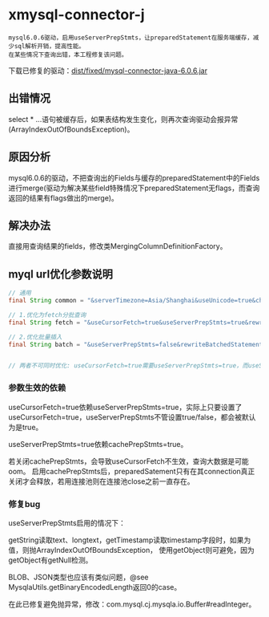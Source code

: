 # xmysql-connector-j
	mysql6.0.6驱动，启用useServerPrepStmts，让preparedStatement在服务端缓存，减少sql解析开销，提高性能。
	在某些情况下查询出错，本工程修复该问题。
	
下载已修复的驱动：[dist/fixed/mysql-connector-java-6.0.6.jar](dist/fixed/mysql-connector-java-6.0.6.jar)


## 出错情况

select * ...语句被缓存后，如果表结构发生变化，则再次查询驱动会报异常(ArrayIndexOutOfBoundsException)。



## 原因分析

mysql6.0.6的驱动，不把查询出的Fields与缓存的preparedStatement中的Fields进行merge(驱动为解决某些field特殊情况下preparedStatement无flags，而查询返回的结果有flags做出的merge)。


## 解决办法

直接用查询结果的fields，修改类MergingColumnDefinitionFactory。

## myql url优化参数说明

```java
// 通用
final String common = "&serverTimezone=Asia/Shanghai&useUnicode=true&characterEncoding=UTF-8";

// 1.优化为fetch分批查询
final String fetch = "&useCursorFetch=true&useServerPrepStmts=true&rewriteBatchedStatements=false&cachePrepStmts=true&prepStmtCacheSize=1024&prepStmtCacheSqlLimit=4096";

// 2.优化批量插入
final String batch = "&useServerPrepStmts=false&rewriteBatchedStatements=true&useCompression=true";


// 两者不可同时优化: useCursorFetch=true需要useServerPrepStmts=true，而useServerPrepStmts与rewriteBatchedStatements不能同时为true。

```

### 参数生效的依赖

useCursorFetch=true依赖useServerPrepStmts=true，实际上只要设置了useCursorFetch=true，useServerPrepStmts不管设置true/false，都会被默认为是true。

useServerPrepStmts=true依赖cachePrepStmts=true。


若关闭cachePrepStmts，会导致useCursorFetch不生效，查询大数据是可能oom。
启用cachePrepStmts后，preparedSatement只有在其connection真正关闭才会释放，若用连接池则在连接池close之前一直存在。


### 修复bug
useServerPrepStmts启用的情况下：

getString读取text、longtext，getTimestamp读取timestamp字段时，如果为值，则抛ArrayIndexOutOfBoundsException，
使用getObject则可避免，因为getObject有getNull检测。

BLOB、JSON类型也应该有类似问题，@see MysqlaUtils.getBinaryEncodedLength返回0的case。

在此已修复避免抛异常，修改：com.mysql.cj.mysqla.io.Buffer#readInteger。

